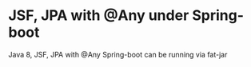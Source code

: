 JSF, JPA with @Any under Spring-boot
===============

Java 8, JSF, JPA with @Any Spring-boot can be running via fat-jar
